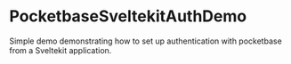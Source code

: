 # PocketbaseSveltekitAuthDemo

Simple demo demonstrating how to set up authentication with pocketbase from a Sveltekit application.
